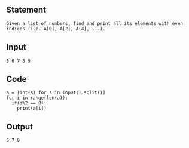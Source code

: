 ## Statement
```
Given a list of numbers, find and print all its elements with even indices (i.e. A[0], A[2], A[4], ...).
```
## Input
```
5 6 7 8 9
```	
## Code
```
a = [int(s) for s in input().split()]
for i in range(len(a)):
  if(i%2 == 0):
    print(a[i])
```
## Output
```
5 7 9
```
